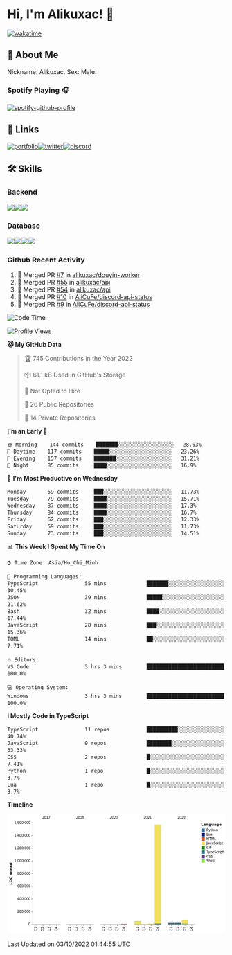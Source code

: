 # Hi, I'm Alikuxac! 👋
[![wakatime](https://wakatime.com/badge/user/f351a39f-05c3-4440-84c7-6444ba23d95e.svg)](https://wakatime.com/@alikuxac)
## 🚀 About Me
Nickname: Alikuxac.
Sex: Male.

### Spotify Playing 🎧
[![spotify-github-profile](https://spotify-github-profile.vercel.app/api/view?uid=1ug46od67cxvdqjx4zr7l33i4&cover_image=true&theme=natemoo-re&bar_color=53b14f&bar_color_cover=false)](https://open.spotify.com/user/1ug46od67cxvdqjx4zr7l33i4)

## 🔗 Links
[![portfolio][portfolio-badge]][website-link][![twitter][twitter-badge]][twitter-link][![discord][discord-badge]][discord-link]

## 🛠 Skills
<!---### Frontend--->

### Backend
[![](https://img.shields.io/badge/C%23-239120?style=for-the-badge&logo=c-sharp&logoColor=white)]()[![](https://img.shields.io/badge/JavaScript-F7DF1E?style=for-the-badge&logo=javascript&logoColor=black)]()[![](https://img.shields.io/badge/TypeScript-007ACC?style=for-the-badge&logo=typescript&logoColor=white)]()
### Database
[![](https://img.shields.io/badge/MySQL-00000F?style=for-the-badge&logo=mysql&logoColor=white)]()[![](https://img.shields.io/badge/MongoDB-4EA94B?style=for-the-badge&logo=mongodb&logoColor=white)]()[![](https://img.shields.io/badge/PostgreSQL-316192?style=for-the-badge&logo=postgresql&logoColor=white)]()[![](https://img.shields.io/badge/Redis-D82C20?style=for-the-badge&logo=RedislogoColor=white)]()
<!---### Tools--->

<!---### Framework--->

### Github Recent Activity
<!--START_SECTION:activity-->
1. 🎉 Merged PR [#7](https://github.com/alikuxac/douyin-worker/pull/7) in [alikuxac/douyin-worker](https://github.com/alikuxac/douyin-worker)
2. 🎉 Merged PR [#55](https://github.com/alikuxac/api/pull/55) in [alikuxac/api](https://github.com/alikuxac/api)
3. 🎉 Merged PR [#54](https://github.com/alikuxac/api/pull/54) in [alikuxac/api](https://github.com/alikuxac/api)
4. 🎉 Merged PR [#10](https://github.com/AliCuFe/discord-api-status/pull/10) in [AliCuFe/discord-api-status](https://github.com/AliCuFe/discord-api-status)
5. 🎉 Merged PR [#9](https://github.com/AliCuFe/discord-api-status/pull/9) in [AliCuFe/discord-api-status](https://github.com/AliCuFe/discord-api-status)
<!--END_SECTION:activity-->

<!--START_SECTION:waka-->
![Code Time](http://img.shields.io/badge/Code%20Time-3%2C842%20hrs%2015%20mins-blue)

![Profile Views](http://img.shields.io/badge/Profile%20Views-1-blue)

**🐱 My GitHub Data** 

> 🏆 745 Contributions in the Year 2022
 > 
> 📦 61.1 kB Used in GitHub's Storage 
 > 
> 🚫 Not Opted to Hire
 > 
> 📜 26 Public Repositories 
 > 
> 🔑 14 Private Repositories  
 > 
**I'm an Early 🐤** 

```text
🌞 Morning    144 commits    ███████░░░░░░░░░░░░░░░░░░   28.63% 
🌆 Daytime    117 commits    █████░░░░░░░░░░░░░░░░░░░░   23.26% 
🌃 Evening    157 commits    ███████░░░░░░░░░░░░░░░░░░   31.21% 
🌙 Night      85 commits     ████░░░░░░░░░░░░░░░░░░░░░   16.9%

```
📅 **I'm Most Productive on Wednesday** 

```text
Monday       59 commits     ███░░░░░░░░░░░░░░░░░░░░░░   11.73% 
Tuesday      79 commits     ████░░░░░░░░░░░░░░░░░░░░░   15.71% 
Wednesday    87 commits     ████░░░░░░░░░░░░░░░░░░░░░   17.3% 
Thursday     84 commits     ████░░░░░░░░░░░░░░░░░░░░░   16.7% 
Friday       62 commits     ███░░░░░░░░░░░░░░░░░░░░░░   12.33% 
Saturday     59 commits     ███░░░░░░░░░░░░░░░░░░░░░░   11.73% 
Sunday       73 commits     ███░░░░░░░░░░░░░░░░░░░░░░   14.51%

```


📊 **This Week I Spent My Time On** 

```text
⌚︎ Time Zone: Asia/Ho_Chi_Minh

💬 Programming Languages: 
TypeScript               55 mins             ███████░░░░░░░░░░░░░░░░░░   30.45% 
JSON                     39 mins             █████░░░░░░░░░░░░░░░░░░░░   21.62% 
Bash                     32 mins             ████░░░░░░░░░░░░░░░░░░░░░   17.44% 
JavaScript               28 mins             ███░░░░░░░░░░░░░░░░░░░░░░   15.36% 
TOML                     14 mins             ██░░░░░░░░░░░░░░░░░░░░░░░   7.71%

🔥 Editors: 
VS Code                  3 hrs 3 mins        █████████████████████████   100.0%

💻 Operating System: 
Windows                  3 hrs 3 mins        █████████████████████████   100.0%

```

**I Mostly Code in TypeScript** 

```text
TypeScript               11 repos            ██████████░░░░░░░░░░░░░░░   40.74% 
JavaScript               9 repos             ████████░░░░░░░░░░░░░░░░░   33.33% 
CSS                      2 repos             █░░░░░░░░░░░░░░░░░░░░░░░░   7.41% 
Python                   1 repo              █░░░░░░░░░░░░░░░░░░░░░░░░   3.7% 
Lua                      1 repo              █░░░░░░░░░░░░░░░░░░░░░░░░   3.7%

```


**Timeline**

![Chart not found](https://raw.githubusercontent.com/alikuxac/alikuxac/master/charts/bar_graph.png) 


 Last Updated on 03/10/2022 01:44:55 UTC
<!--END_SECTION:waka-->

<!--- Link definition --->
[website-link]: https://alikuxac.xyz/
[twitter-link]: https://twitter.com/alikuxac
[discord-link]: https://discord.gg/8yfv46W
[kofi-link]: https://ko-fi.com/alikuxac
[Facebook]: https://www.facebook.com/anikuxac

[Instagram]: https://www.instagram.com/alikuxac/

<!--- Badgee Imag --->
[portfolio-badge]: https://img.shields.io/badge/my_portfolio-000?style=for-the-badge&logo=ko-fi&logoColor=white
[twitter-badge]: https://img.shields.io/badge/twitter-1DA1F2?style=for-the-badge&logo=twitter&logoColor=white
[discord-badge]: https://img.shields.io/badge/Discord-7289DA?style=for-the-badge&logo=discord&logoColor=white

